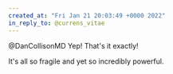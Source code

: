 ```yaml
---
created_at: "Fri Jan 21 20:03:49 +0000 2022"
in_reply_to: @currens_vitae
---
```


@DanCollisonMD Yep! That's it exactly!

It's all so fragile and yet so incredibly powerful.